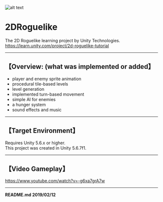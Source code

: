 ![alt text](https://connect-prd-cdn.unity.com/20190226/learn/images/1a6e477d-d9b8-4e35-b03e-22951d9341d6_Project_and_Tutorials_2D_Roguelike_1920x1080_Tutorial_4.jpg.2000x0x1.webp)
# 2DRoguelike
The 2D Roguelike learning project by Unity Technologies.  
https://learn.unity.com/project/2d-roguelike-tutorial

-----
## 【Overview: (what was implemented or added】
* player and enemy sprite animation
* procedural tile-based levels
* level generation
* implemented turn-based movement
* simple AI for enemies
* a hunger system
* sound effects and music
-----
## 【Target Environment】
Requires Unity 5.6.x or higher.  
This project was created in Unity 5.6.7f1.  

-----
## 【Video Gameplay】
https://www.youtube.com/watch?v=-g6xa7grA7w

-----
**README.md 2019/02/12**  
